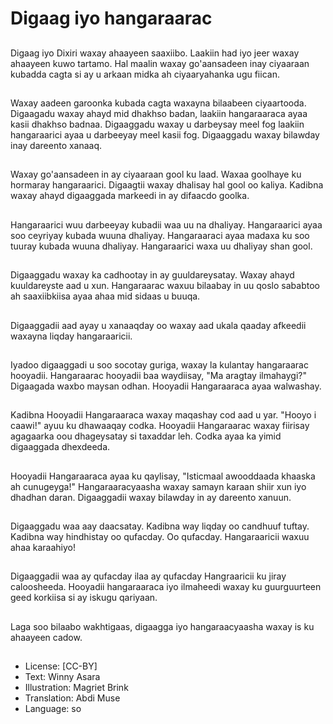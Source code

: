 # Digaag iyo hangaraarac

##
Digaag iyo Dixiri waxay ahaayeen saaxiibo. Laakiin had iyo jeer waxay ahaayeen kuwo tartamo. Hal maalin waxay go'aansadeen inay ciyaaraan kubadda cagta si ay u arkaan midka ah ciyaaryahanka ugu fiican.

##
Waxay aadeen garoonka kubada cagta waxayna bilaabeen ciyaartooda. Digaagadu waxay ahayd mid dhakhso badan, laakiin hangaraaraca ayaa kasii dhakhso badnaa. Digaaggadu waxay u darbeysay meel fog laakiin hangaraarici ayaa u darbeeyay meel kasii fog. Digaaggadu waxay bilawday inay dareento xanaaq.

##
Waxay go'aansadeen in ay ciyaaraan gool ku laad. Waxaa goolhaye ku hormaray hangaraarici. Digaagtii waxay dhalisay hal gool oo kaliya. Kadibna waxay ahayd digaaggada markeedi in ay difaacdo goolka.

##
Hangaraarici wuu darbeeyay kubadii waa uu na dhaliyay. Hangaraarici ayaa soo ceyriyay kubada wuuna dhaliyay. Hangaraaraci ayaa madaxa ku soo tuuray kubada wuuna dhaliyay. Hangaraarici waxa uu dhaliyay shan gool.

##
Digaaggadu waxay ka cadhootay in ay guuldareysatay. Waxay ahayd kuuldareyste aad u xun. Hangaraarac waxuu bilaabay in uu qoslo sababtoo ah saaxiibkiisa ayaa ahaa mid sidaas u buuqa.

##
Digaaggadii aad ayay u xanaaqday oo waxay aad ukala qaaday afkeedii waxayna liqday hangaraaricii.

##
Iyadoo digaaggadi u soo socotay guriga, waxay la kulantay hangaraarac hooyadii. Hangaraarac hooyadii baa waydiisay, "Ma aragtay ilmahaygi?" Digaagada waxbo maysan odhan. Hooyadii Hangaraaraca ayaa walwashay.

##
Kadibna Hooyadii Hangaraaraca waxay maqashay cod aad u yar. "Hooyo i caawi!" ayuu ku dhawaaqay codka. Hooyadii Hangaraarac waxay fiirisay agagaarka oou dhageysatay si taxaddar leh. Codka ayaa ka yimid digaaggada dhexdeeda.

##
Hooyadii Hangaraaraca ayaa ku qaylisay, "Isticmaal awooddaada khaaska ah cunugeyga!" Hangaraaracyaasha waxay samayn karaan shiir xun iyo dhadhan daran. Digaaggadii waxay bilawday in ay dareento xanuun.

##
Digaaggadu waa aay daacsatay. Kadibna way liqday oo candhuuf tuftay. Kadibna way hindhistay oo qufacday. Oo qufacday. Hangaraaricii waxuu ahaa karaahiyo!

##
Digaaggadii waa ay qufacday ilaa ay qufacday Hangraaricii ku jiray caloosheeda. Hooyadii hangaraaraca iyo ilmaheedi waxay ku guurguurteen geed korkiisa si ay iskugu qariyaan.

##
Laga soo bilaabo wakhtigaas, digaagga iyo hangaraacyaasha waxay is ku ahaayeen cadow.

##
* License: [CC-BY]
* Text: Winny Asara
* Illustration: Magriet Brink
* Translation: Abdi Muse
* Language: so
